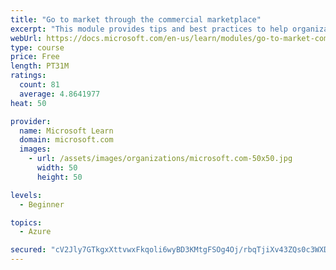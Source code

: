 ```yaml
---
title: "Go to market through the commercial marketplace"
excerpt: "This module provides tips and best practices to help organizations create their business plan for success in the commercial marketplace"
webUrl: https://docs.microsoft.com/en-us/learn/modules/go-to-market-commercial-marketplace/
type: course
price: Free
length: PT31M
ratings:
  count: 81
  average: 4.8641977
heat: 50

provider:
  name: Microsoft Learn
  domain: microsoft.com
  images:
    - url: /assets/images/organizations/microsoft.com-50x50.jpg
      width: 50
      height: 50

levels:
  - Beginner

topics:
  - Azure

secured: "cV2Jly7GTkgxXttvwxFkqoli6wyBD3KMtgFSOg4Oj/rbqTjiXv43ZQs0c3WXDXUdp/9h9W1Rnus/N028hcHUbCMboSVD3sLWy6GPS8zGZvBL1ZDgJAJong/7QQIizQ4nrvn4Rc/AUntGkxGqgGbtIue00o21Zy8yHGlCLYpC4DKQJyi3vne/ko8uYygBe3VRq9Owop3K7EJJzNG/qxnmIe9ZddibS10Up17T0wOiGc73haJfsCbVD+YJ4N/JxN/apIQnUKkpBBKfVMMC0/qfRYL16kKFQPZlEDEOxCyPZ7PZtNtg7335EDzxWtYqFJRUhTLyyEMhF1fI5n+9a84JzerjZN2Zrgs+W8fZoXrHq5njB8kr7MLxa/LgCkhzEtPOV6C8QtUCCCaN1mEb09j1iakVZZ7x+z4NaA9PrIZGMqQ=;0ixc9fsN7FgDC7QhcKHtBQ=="
---
```



